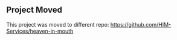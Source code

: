 ## Project Moved
This project was moved to different repo: https://github.com/HIM-Services/heaven-in-mouth

